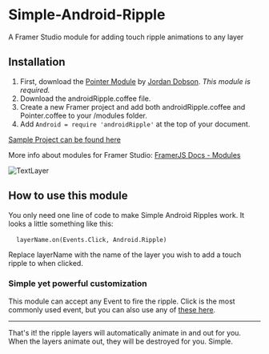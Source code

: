 # Simple-Android-Ripple
A Framer Studio module for adding touch ripple animations to any layer

## Installation

1. First, download the [Pointer Module](http://framerco.de/post/130291848269/module-pointer-helper-class-this-module-helps-you) by [Jordan Dobson](https://twitter.com/jordandobson). *This module is required.*
2. Download the androidRipple.coffee file.
2. Create a new Framer project and add both androidRipple.coffee and Pointer.coffee to your /modules folder.
3. Add `Android = require 'androidRipple'` at the top of your document.

[Sample Project can be found here](http://share.framerjs.com/aqzkcamx0iqw/)

More info about modules for Framer Studio: [FramerJS Docs - Modules](http://framerjs.com/docs/#modules)

![TextLayer](https://raw.githubusercontent.com/imaaronjames/Simple-Android-Ripple/master/androidRipple-Sample-Project.framer/images/sample-code.png)

## How to use this module
You only need one line of code to make Simple Android Ripples work. It looks a little something like this:

&nbsp;&nbsp;&nbsp;&nbsp;`layerName.on(Events.Click, Android.Ripple)`

Replace layerName with the name of the layer you wish to add a touch ripple to when clicked.

### Simple yet powerful customization
This module can accept any Event to fire the ripple. Click is the most commonly used event, but you can also use any of [these here](http://framerjs.com/docs/#events.events).

___
That's it! the ripple layers will automatically animate in and out for you. When the layers animate out, they will be destroyed for you. Simple.

